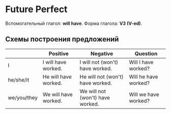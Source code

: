# Future Perfect

Вспомогательный глагол: **will have**.
Форма глагола: **V3 (V-ed)**.

## Схемы построения предложений

|             | Positive             | Negative                         | Question             |
| ----------- | -------------------- | -------------------------------- | -------------------- |
| I           | I will have worked.  | I will not (won't) have worked.  | Will I have worked?  | 
| he/she/it   | He will have worked. | He will not (won't) have worked. | Will he have worked? |
| we/you/they | We will have worked. | We will not (won't) have worked. | Will we have worked? |

